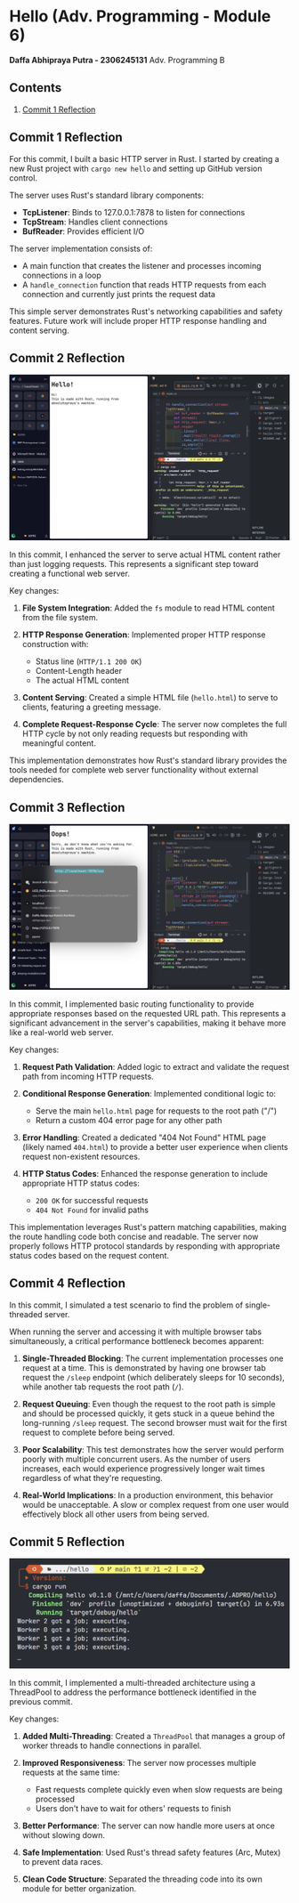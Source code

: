 # Hello (Adv. Programming - Module 6)

**Daffa Abhipraya Putra - 2306245131**
Adv. Programming B

## Contents

1. [Commit 1 Reflection](##commit-1-reflection)

## Commit 1 Reflection

For this commit, I built a basic HTTP server in Rust. I started by creating a new Rust project with `cargo new hello` and setting up GitHub version control.

The server uses Rust's standard library components:

- **TcpListener**: Binds to 127.0.0.1:7878 to listen for connections
- **TcpStream**: Handles client connections
- **BufReader**: Provides efficient I/O

The server implementation consists of:

- A main function that creates the listener and processes incoming connections in a loop
- A `handle_connection` function that reads HTTP requests from each connection and currently just prints the request data

This simple server demonstrates Rust's networking capabilities and safety features. Future work will include proper HTTP response handling and content serving.

## Commit 2 Reflection

![Screenshot](./images/1.png)

In this commit, I enhanced the server to serve actual HTML content rather than just logging requests. This represents a significant step toward creating a functional web server.

Key changes:

1. **File System Integration**: Added the `fs` module to read HTML content from the file system.

2. **HTTP Response Generation**: Implemented proper HTTP response construction with:

   - Status line (`HTTP/1.1 200 OK`)
   - Content-Length header
   - The actual HTML content

3. **Content Serving**: Created a simple HTML file (`hello.html`) to serve to clients, featuring a greeting message.

4. **Complete Request-Response Cycle**: The server now completes the full HTTP cycle by not only reading requests but responding with meaningful content.

This implementation demonstrates how Rust's standard library provides the tools needed for complete web server functionality without external dependencies.

## Commit 3 Reflection

![Screenshot](./images/2.png)

In this commit, I implemented basic routing functionality to provide appropriate responses based on the requested URL path. This represents a significant advancement in the server's capabilities, making it behave more like a real-world web server.

Key changes:

1. **Request Path Validation**: Added logic to extract and validate the request path from incoming HTTP requests.

2. **Conditional Response Generation**: Implemented conditional logic to:

   - Serve the main `hello.html` page for requests to the root path ("/")
   - Return a custom 404 error page for any other path

3. **Error Handling**: Created a dedicated "404 Not Found" HTML page (likely named `404.html`) to provide a better user experience when clients request non-existent resources.

4. **HTTP Status Codes**: Enhanced the response generation to include appropriate HTTP status codes:
   - `200 OK` for successful requests
   - `404 Not Found` for invalid paths

This implementation leverages Rust's pattern matching capabilities, making the route handling code both concise and readable. The server now properly follows HTTP protocol standards by responding with appropriate status codes based on the request content.

## Commit 4 Reflection

In this commit, I simulated a test scenario to find the problem of single-threaded server.

When running the server and accessing it with multiple browser tabs simultaneously, a critical performance bottleneck becomes apparent:

1. **Single-Threaded Blocking**: The current implementation processes one request at a time. This is demonstrated by having one browser tab request the `/sleep` endpoint (which deliberately sleeps for 10 seconds), while another tab requests the root path (`/`).

2. **Request Queuing**: Even though the request to the root path is simple and should be processed quickly, it gets stuck in a queue behind the long-running `/sleep` request. The second browser must wait for the first request to complete before being served.

3. **Poor Scalability**: This test demonstrates how the server would perform poorly with multiple concurrent users. As the number of users increases, each would experience progressively longer wait times regardless of what they're requesting.

4. **Real-World Implications**: In a production environment, this behavior would be unacceptable. A slow or complex request from one user would effectively block all other users from being served.

## Commit 5 Reflection

![Screenshot](./images/3.png)

In this commit, I implemented a multi-threaded architecture using a ThreadPool to address the performance bottleneck identified in the previous commit.

Key changes:

1. **Added Multi-Threading**: Created a `ThreadPool` that manages a group of worker threads to handle connections in parallel.

2. **Improved Responsiveness**: The server now processes multiple requests at the same time:

   - Fast requests complete quickly even when slow requests are being processed
   - Users don't have to wait for others' requests to finish

3. **Better Performance**: The server can now handle more users at once without slowing down.

4. **Safe Implementation**: Used Rust's thread safety features (Arc, Mutex) to prevent data races.

5. **Clean Code Structure**: Separated the threading code into its own module for better organization.
